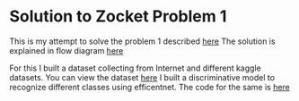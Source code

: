 # Solution to Zocket Problem 1
This is my attempt to solve the problem 1 described [here](https://github.com/Sherlock-221BBS/Zocket-Problem-1/blob/main/Problem%20Statement%201%20AI-Enhanced%20Product%20Photoshoot%20Visuals%20and%20Filter.pdf)
The solution is explained in flow diagram [here](https://whimsical.com/zocket-problem-1-FfqNhBxaVuYQM7KEWB16JG)

For this I built a dataset collecting from Internet and different kaggle datasets.
You can view the dataset [here](https://www.kaggle.com/datasets/takihasan/commercial-items)
I built a discriminative model to recognize different classes using efficentnet. The code for the same is [here](https://colab.research.google.com/drive/1V2Dc8CRsdcP5cao2j5gQ26bk7oCiOo8S?usp=sharing)
